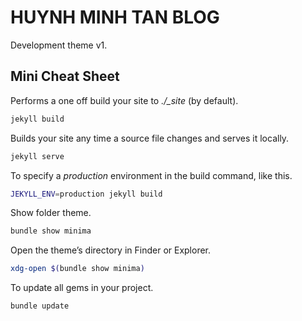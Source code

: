 # HUYNH MINH TAN BLOG

Development theme v1.

<!-- ## Auto build and deloy

One-hit to awesome.

```bash
./one-hist.bash
```

Manual by hand.

```bash
# build at production
JEKYLL_ENV=production jekyll serve
./git-auto.bash
``` -->

## Mini Cheat Sheet

Performs a one off build your site to *./_site* (by default).

```bash
jekyll build
```

Builds your site any time a source file changes and serves it locally.

```bash
jekyll serve
```

To specify a *production* environment in the build command, like this.

```bash
JEKYLL_ENV=production jekyll build
```

Show folder theme.

```bash
bundle show minima
```

Open the theme’s directory in Finder or Explorer.

```bash
xdg-open $(bundle show minima)
```

To update all gems in your project.

```bash
bundle update
```
